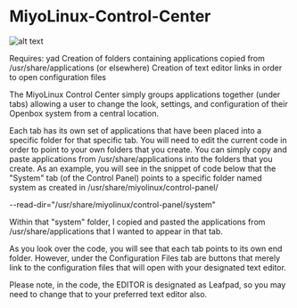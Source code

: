 # MiyoLinux-Control-Center

![alt text](http://miyolinux.weebly.com/uploads/1/3/7/0/13707080/editor/screenshot-from-2018-03-06-17-38-05.png?1520376381)

Requires: yad
          Creation of folders containing applications copied from /usr/share/applications (or elsewhere)
          Creation of text editor links in order to open configuration files

The MiyoLinux Control Center simply groups applications together (under tabs) allowing a user to change the look, settings, and configuration of their Openbox system from a central location.

Each tab has its own set of applications that have been placed into a specific folder for that specific tab. You will need to edit the current code in order to point to your own folders that you create. You can simply copy and paste applications from /usr/share/applications into the folders that you create. As an example, you will see in the snippet of code below that the "System" tab (of the Control Panel) points to a specific folder named system as created in /usr/share/miyolinux/control-panel/

--read-dir="/usr/share/miyolinux/control-panel/system"

Within that "system" folder, I copied and pasted the applications from /usr/share/applications that I wanted to appear in that tab. 

As you look over the code, you will see that each tab points to its own end folder. However, under the Configuration Files tab are buttons that merely link to the configuration files that will open with your designated text editor.

Please note, in the code, the EDITOR is designated as Leafpad, so you may need to change that to your preferred text editor also.
